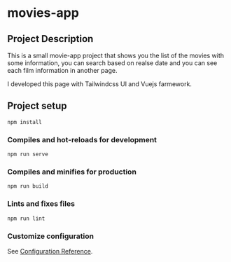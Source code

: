 # movies-app

## Project Description
This is a small movie-app project that shows you the list of the movies with some information, you can search based on realse date and you can see each film information in another page.

I developed this page with Tailwindcss UI  and Vuejs farmework.

## Project setup
```
npm install
```

### Compiles and hot-reloads for development
```
npm run serve
```

### Compiles and minifies for production
```
npm run build
```

### Lints and fixes files
```
npm run lint
```

### Customize configuration
See [Configuration Reference](https://cli.vuejs.org/config/).
